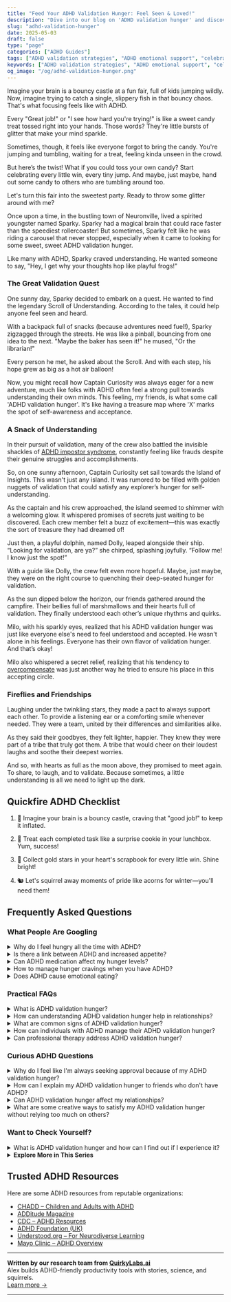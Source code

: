 ```yaml
---
title: "Feed Your ADHD Validation Hunger: Feel Seen & Loved!"
description: "Dive into our blog on 'ADHD validation hunger' and discover how to toss your own candy—feeling seen and celebrated in every jump and tumble!"
slug: "adhd-validation-hunger"
date: 2025-05-03
draft: false
type: "page"
categories: ["ADHD Guides"]
tags: ["ADHD validation strategies", "ADHD emotional support", "celebrating ADHD wins", "ADHD understanding needs", "ADHD positive reinforcement", "ADHD self-validation techniques", "ADHD peer support"]
keywords: ["ADHD validation strategies", "ADHD emotional support", "celebrating ADHD wins", "ADHD understanding needs", "ADHD positive reinforcement", "ADHD self-validation techniques", "ADHD peer support"]
og_image: "/og/adhd-validation-hunger.png"
---
```


Imagine your brain is a bouncy castle at a fun fair, full of kids jumping wildly. Now, imagine trying to catch a single, slippery fish in that bouncy chaos. That's what focusing feels like with ADHD.

Every "Great job!" or "I see how hard you're trying!" is like a sweet candy treat tossed right into your hands. Those words? They're little bursts of glitter that make your mind sparkle.

Sometimes, though, it feels like everyone forgot to bring the candy. You're jumping and tumbling, waiting for a treat, feeling kinda unseen in the crowd.

But here’s the twist! What if you could toss your own candy? Start celebrating every little win, every tiny jump. And maybe, just maybe, hand out some candy to others who are tumbling around too.

Let's turn this fair into the sweetest party. Ready to throw some glitter around with me?

Once upon a time, in the bustling town of Neuronville, lived a spirited youngster named Sparky. Sparky had a magical brain that could race faster than the speediest rollercoaster! But sometimes, Sparky felt like he was riding a carousel that never stopped, especially when it came to looking for some sweet, sweet ADHD validation hunger. 

Like many with ADHD, Sparky craved understanding. He wanted someone to say, "Hey, I get why your thoughts hop like playful frogs!"

### The Great Validation Quest

One sunny day, Sparky decided to embark on a quest. He wanted to find the legendary Scroll of Understanding. According to the tales, it could help anyone feel seen and heard.

With a backpack full of snacks (because adventures need fuel!), Sparky zigzagged through the streets. He was like a pinball, bouncing from one idea to the next. "Maybe the baker has seen it!" he mused, "Or the librarian!"

Every person he met, he asked about the Scroll. And with each step, his hope grew as big as a hot air balloon!

Now, you might recall how Captain Curiosity was always eager for a new adventure, much like folks with ADHD often feel a strong pull towards understanding their own minds. This feeling, my friends, is what some call 'ADHD validation hunger'. It's like having a treasure map where 'X' marks the spot of self-awareness and acceptance.

### A Snack of Understanding

In their pursuit of validation, many of the crew also battled the invisible shackles of [ADHD impostor syndrome](/pages/adhd-impostor-syndrome/), constantly feeling like frauds despite their genuine struggles and accomplishments.

So, on one sunny afternoon, Captain Curiosity set sail towards the Island of Insights. This wasn't just any island. It was rumored to be filled with golden nuggets of validation that could satisfy any explorer’s hunger for self-understanding.

As the captain and his crew approached, the island seemed to shimmer with a welcoming glow. It whispered promises of secrets just waiting to be discovered. Each crew member felt a buzz of excitement—this was exactly the sort of treasure they had dreamed of!

Just then, a playful dolphin, named Dolly, leaped alongside their ship. “Looking for validation, are ya?” she chirped, splashing joyfully. “Follow me! I know just the spot!”

With a guide like Dolly, the crew felt even more hopeful. Maybe, just maybe, they were on the right course to quenching their deep-seated hunger for validation.

As the sun dipped below the horizon, our friends gathered around the campfire. Their bellies full of marshmallows and their hearts full of validation. They finally understood each other’s unique rhythms and quirks.

Milo, with his sparkly eyes, realized that his ADHD validation hunger was just like everyone else's need to feel understood and accepted. He wasn't alone in his feelings. Everyone has their own flavor of validation hunger. And that’s okay!

Milo also whispered a secret relief, realizing that his tendency to [overcompensate](/pages/adhd-overcompensating/) was just another way he tried to ensure his place in this accepting circle.

### Fireflies and Friendships

Laughing under the twinkling stars, they made a pact to always support each other. To provide a listening ear or a comforting smile whenever needed. They were a team, united by their differences and similarities alike.

As they said their goodbyes, they felt lighter, happier. They knew they were part of a tribe that truly got them. A tribe that would cheer on their loudest laughs and soothe their deepest worries.

And so, with hearts as full as the moon above, they promised to meet again. To share, to laugh, and to validate. Because sometimes, a little understanding is all we need to light up the dark.

## Quickfire ADHD Checklist

1. 🎈 Imagine your brain is a bouncy castle, craving that "good job!" to keep it inflated.

2. 🍪 Treat each completed task like a surprise cookie in your lunchbox. Yum, success!

3. 🌟 Collect gold stars in your heart's scrapbook for every little win. Shine bright!

4. 🐿️ Let's squirrel away moments of pride like acorns for winter—you'll need them!

## Frequently Asked Questions



### What People Are Googling

<details><summary>Why do I feel hungry all the time with ADHD?</summary><p>Feeling constantly hungry when you have ADHD is actually more common than you might think! This can sometimes be linked to ADHD medications, which might suppress your appetite during the day and lead you to feel extra hungry later on. Additionally, ADHD can make it harder to regulate impulses and cravings, so you might feel urges to eat more frequently. It's important to listen to your body and find a routine that includes nutritious meals and snacks, which can help stabilize your hunger throughout the day.</p></details>
<details><summary>Is there a link between ADHD and increased appetite?</summary><p>Absolutely, and you're not alone in wondering about this! Many people with ADHD do notice that they might feel hungrier more often. This can be due to various factors, including emotional regulation and the use of certain ADHD medications that can increase appetite. It's always a good idea to discuss these changes with your healthcare provider, and together you can explore strategies to manage your appetite in a healthy way.</p></details>
<details><summary>Can ADHD medication affect my hunger levels?</summary><p>Absolutely, it's quite common for ADHD medications, especially stimulants, to affect your hunger levels. They can sometimes reduce your appetite, making you feel less hungry throughout the day. It's a good idea to plan structured meal times and ensure you're eating nutritious foods that fuel your body. If you're finding this side effect challenging, chatting with your healthcare provider can lead to helpful strategies to manage your nutrition effectively.</p></details>
<details><summary>How to manage hunger cravings when you have ADHD?</summary><p>Managing hunger cravings when you have ADHD can feel like a bit of a juggling act, but you've got this! First, try to establish a regular eating schedule to keep your blood sugar levels consistent, which can really help in reducing those intense cravings. Keeping healthy snacks within reach can also be a big win—think fruits, nuts, or yogurt to give you a quick, nutritious boost without much prep time. And don't forget to hydrate! Sometimes our bodies confuse thirst with hunger, so keeping a water bottle handy can be a simple yet effective strategy.</p></details>
<details><summary>Does ADHD cause emotional eating?</summary><p>Absolutely, many people with ADHD find that their eating habits can be influenced by their emotional state. Due to the way ADHD affects impulse control and emotional regulation, you might find yourself reaching for comfort foods as a way to manage feelings of stress or emotional overwhelm. It’s really common and you’re definitely not alone in this. Finding strategies that help in managing emotions can also assist in managing eating patterns, so be kind to yourself as you explore what works best for you.</p></details>



### Practical FAQs

<details><summary>What is ADHD validation hunger?</summary><p>ADHD validation hunger is a common feeling many people with ADHD experience, where they seek reassurance and acknowledgment for their feelings and experiences. It stems from often being misunderstood or dismissed by others due to the invisible nature of ADHD symptoms. This hunger for validation is really a quest for understanding and acceptance, to feel seen and supported in a world that frequently operates on neurotypical standards. It's perfectly natural to feel this way, and reaching out for support from understanding friends, family, or support groups can be incredibly comforting.</p></details>
<details><summary>How can understanding ADHD validation hunger help in relationships?</summary><p>Understanding ADHD validation hunger can be a real game changer in relationships! It's all about recognizing that those with ADHD often need extra reassurance and acknowledgment. By understanding this, partners can be more patient and supportive, ensuring that communication is affirming and clear. This not only strengthens bonds but also helps the person with ADHD feel valued and understood, creating a cozy and secure relationship environment.</p></details>
<details><summary>What are common signs of ADHD validation hunger?</summary><p>Absolutely, it's great that you're exploring this. Common signs of what's often called "ADHD validation hunger" include a strong desire for reassurance about one's feelings, experiences, or behaviors, particularly in relation to ADHD symptoms. It might manifest as frequently questioning whether your reactions or emotions are "normal" or if they align with others' experiences, especially those with ADHD. This hunger for validation can also lead to a lot of internet research or seeking out stories and symptoms that resonate with your own, all in pursuit of feeling seen and understood. It's a natural need, especially when navigating the complexities of ADHD.</p></details>
<details><summary>How can individuals with ADHD manage their ADHD validation hunger?</summary><p>Absolutely, seeking validation when you have ADHD is perfectly normal and okay—it's like wanting a cozy blanket of reassurance that you’re on the right path! One great way to manage this need is by building a supportive community. This could be friends, family, or even online groups who understand and share your experiences. Within this circle, you can seek and offer validation, creating a positive feedback loop that helps everyone feel understood and appreciated. And remember, self-validation is also incredibly powerful; acknowledging your own efforts and successes can be just as comforting as external validation.</p></details>
<details><summary>Can professional therapy address ADHD validation hunger?</summary><p>Absolutely, professional therapy can be a wonderful resource for addressing what you're feeling as "validation hunger" related to ADHD. A skilled therapist, especially one knowledgeable about ADHD, can help validate your experiences and feelings, which is so important when you're often dealing with self-doubt or misunderstanding from others. This therapeutic space can not only affirm your feelings but also equip you with strategies to manage ADHD symptoms and improve self-esteem. It’s like having a compassionate guide alongside you, helping to navigate through the fog and recognize your unique strengths.</p></details>



### Curious ADHD Questions

<details><summary>Why do I feel like I'm always seeking approval because of my ADHD validation hunger?</summary><p>That feeling you're experiencing, often called "validation hunger," is quite common, especially when navigating ADHD. It stems from the frequent feedback ADHDers receive throughout life, which can sometimes skew towards the negative—like not meeting certain expectations at school or work. This can create a need for positive reinforcement to reassure and remind you that you're doing okay. Remember, it's perfectly normal to seek approval; it's a way of connecting and ensuring that your efforts align with what's expected. Embracing this need can be a step towards understanding yourself better and learning how to meet your needs in healthy, affirming ways.</p></details>
<details><summary>How can I explain my ADHD validation hunger to friends who don't have ADHD?</summary><p>Explaining your need for validation because of ADHD to friends can feel a bit daunting, but it's a wonderful step towards deeper understanding and support. You might start by sharing how ADHD can sometimes make it hard for you to gauge your own performance or feelings, leading to a greater need for external reassurance. Let them know it's like having a foggy mirror and needing someone to help clear it so you can see things more clearly. Assure them that their support and acknowledgment really help you navigate your day more effectively and confidently. It's all about fostering closer connections and helping your friends understand your world a little better.</p></details>
<details><summary>Can ADHD validation hunger affect my relationships?</summary><p>Absolutely, feeling a strong need for validation is quite common among individuals with ADHD, and it can certainly touch on your relationships. This "validation hunger" often stems from a need for reassurance due to past experiences of misunderstandings or not feeling quite attuned with others. In relationships, it might lead you to seek frequent affirmation from loved ones, which can sometimes feel overwhelming for them. It's important to communicate openly about your needs and to find a balance that respects both your feelings and those of others in your life.</p></details>
<details><summary>What are some creative ways to satisfy my ADHD validation hunger without relying too much on others?</summary><p>Absolutely, finding ways to validate yourself can be wonderfully empowering and fulfilling! One creative approach is to start a small, personal project where you set achievable goals. Whether it's crafting, writing, or even organizing parts of your home, completing these tasks can give you a tangible sense of accomplishment. Additionally, consider keeping a 'success journal' where you jot down even the smallest victories of your day. This can not only help in recognizing your own progress but also serve as a lovely reminder of your capabilities on tougher days.</p></details>



### Want to Check Yourself?

<details><summary>What is ADHD validation hunger and how can I find out if I experience it?</summary><p>ADHD validation hunger refers to the deep-seated need many individuals with ADHD feel for reassurance and understanding about their experiences and behaviors, which often feel misunderstood or judged by others. It stems from a lifetime of being told that you should be able to do things a certain way, even when your brain operates differently. To find out if you experience this, reflect on how you feel when people acknowledge your struggles or recognize your unique way of handling tasks. If you notice a strong sense of relief or a significant positive shift in your mood when your feelings or experiences are affirmed, you might be experiencing validation hunger. Remember, seeking validation is a completely normal and human need, especially when you've often felt overlooked or underestimated.</p></details>

<script type="application/ld+json">
{
  "@context": "https://schema.org",
  "@type": "FAQPage",
  "mainEntity": [
    {
      "@type": "Question",
      "name": "Why do I feel hungry all the time with ADHD?",
      "acceptedAnswer": {
        "@type": "Answer",
        "text": "Feeling constantly hungry when you have ADHD is actually more common than you might think! This can sometimes be linked to ADHD medications, which might suppress your appetite during the day and lead you to feel extra hungry later on. Additionally, ADHD can make it harder to regulate impulses and cravings, so you might feel urges to eat more frequently. It's important to listen to your body and find a routine that includes nutritious meals and snacks, which can help stabilize your hunger throughout the day."
      }
    },
    {
      "@type": "Question",
      "name": "Is there a link between ADHD and increased appetite?",
      "acceptedAnswer": {
        "@type": "Answer",
        "text": "Absolutely, and you're not alone in wondering about this! Many people with ADHD do notice that they might feel hungrier more often. This can be due to various factors, including emotional regulation and the use of certain ADHD medications that can increase appetite. It's always a good idea to discuss these changes with your healthcare provider, and together you can explore strategies to manage your appetite in a healthy way."
      }
    },
    {
      "@type": "Question",
      "name": "Can ADHD medication affect my hunger levels?",
      "acceptedAnswer": {
        "@type": "Answer",
        "text": "Absolutely, it's quite common for ADHD medications, especially stimulants, to affect your hunger levels. They can sometimes reduce your appetite, making you feel less hungry throughout the day. It's a good idea to plan structured meal times and ensure you're eating nutritious foods that fuel your body. If you're finding this side effect challenging, chatting with your healthcare provider can lead to helpful strategies to manage your nutrition effectively."
      }
    },
    {
      "@type": "Question",
      "name": "How to manage hunger cravings when you have ADHD?",
      "acceptedAnswer": {
        "@type": "Answer",
        "text": "Managing hunger cravings when you have ADHD can feel like a bit of a juggling act, but you've got this! First, try to establish a regular eating schedule to keep your blood sugar levels consistent, which can really help in reducing those intense cravings. Keeping healthy snacks within reach can also be a big win\u2014think fruits, nuts, or yogurt to give you a quick, nutritious boost without much prep time. And don't forget to hydrate! Sometimes our bodies confuse thirst with hunger, so keeping a water bottle handy can be a simple yet effective strategy."
      }
    },
    {
      "@type": "Question",
      "name": "Does ADHD cause emotional eating?",
      "acceptedAnswer": {
        "@type": "Answer",
        "text": "Absolutely, many people with ADHD find that their eating habits can be influenced by their emotional state. Due to the way ADHD affects impulse control and emotional regulation, you might find yourself reaching for comfort foods as a way to manage feelings of stress or emotional overwhelm. It\u2019s really common and you\u2019re definitely not alone in this. Finding strategies that help in managing emotions can also assist in managing eating patterns, so be kind to yourself as you explore what works best for you."
      }
    }
  ]
}
</script>
<script type="application/ld+json">
{
  "@context": "https://schema.org",
  "@type": "Article",
  "author": {
    "@type": "Person",
    "name": "QuirkyLabs",
    "url": "https://quirkylabs.ai/about"
  },
  "headline": "\"Feed Your ADHD Validation Hunger: Feel Seen & Loved!\"",
  "mainEntityOfPage": "https://blog.quirkylabs.ai/pages/adhd-validation-hunger/",
  "datePublished": "2025-05-03"
}
</script>
<script type="application/ld+json">
{
  "@context": "https://schema.org",
  "@type": "BreadcrumbList",
  "itemListElement": [
    {
      "@type": "ListItem",
      "position": 1,
      "name": "Home",
      "item": "https://quirkylabs.ai/"
    },
    {
      "@type": "ListItem",
      "position": 2,
      "name": "Blog",
      "item": "https://blog.quirkylabs.ai/"
    },
    {
      "@type": "ListItem",
      "position": 3,
      "name": "\"Feed Your ADHD Validation Hunger: Feel Seen & Loved!\"",
      "item": "https://blog.quirkylabs.ai/pages/adhd-validation-hunger/"
    }
  ]
}
</script>

<details>
<summary><strong>Explore More in This Series</strong></summary>

- [Adhd Emotional Collapse](/pages/adhd-emotional-collapse/)
- [Adhd Doing Too Much](/pages/adhd-doing-too-much/)
- [Adhd Secret Anxiety](/pages/adhd-secret-anxiety/)
- [Adhd Why Success Feels Fake](/pages/adhd-why-success-feels-fake/)
- [Adhd Fear Of Being Found Out](/pages/adhd-fear-of-being-found-out/)
- [Adhd Feel Like A Fraud](/pages/adhd-feel-like-a-fraud/)
- [Adhd Performative Productivity](/pages/adhd-performative-productivity/)
- [Adhd Working Hard To Fit In](/pages/adhd-working-hard-to-fit-in/)
</details>



## Trusted ADHD Resources

Here are some ADHD resources from reputable organizations:

- [CHADD – Children and Adults with ADHD](https://chadd.org)
- [ADDitude Magazine](https://www.additudemag.com)
- [CDC – ADHD Resources](https://www.cdc.gov/ncbddd/adhd)
- [ADHD Foundation (UK)](https://www.adhdfoundation.org.uk)
- [Understood.org – For Neurodiverse Learning](https://www.understood.org)
- [Mayo Clinic – ADHD Overview](https://www.mayoclinic.org/diseases-conditions/adhd)


---

**Written by our research team from [QuirkyLabs.ai](https://quirkylabs.ai)**  
Alex builds ADHD-friendly productivity tools with stories, science, and squirrels.  
[Learn more →](https://quirkylabs.ai)

---
